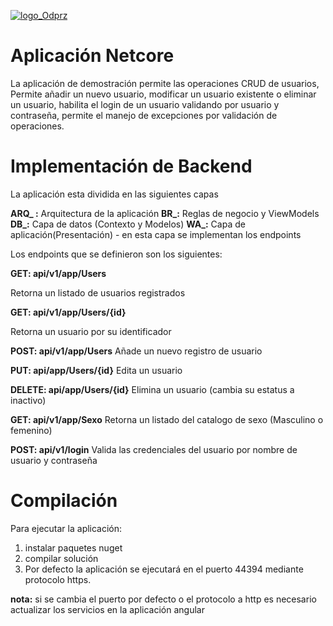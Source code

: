 ﻿

[![logo_Odprz](https://user-content.gitlab-static.net/7c4eaa91dc957404baa533572ba737deb63db039/68747470733a2f2f692e696d6775722e636f6d2f466c66774d4d692e706e67)](https://user-content.gitlab-static.net/7c4eaa91dc957404baa533572ba737deb63db039/68747470733a2f2f692e696d6775722e636f6d2f466c66774d4d692e706e67)

# Aplicación Netcore

La aplicación de demostración permite las operaciones CRUD de usuarios,  
Permite añadir un nuevo usuario, modificar un usuario existente o eliminar un usuario, habilita el login de un usuario validando por usuario y contraseña,
permite el manejo de excepciones por validación de operaciones.

# Implementación de Backend

La aplicación esta dividida en las siguientes capas

**ARQ_ :** Arquitectura de la aplicación
**BR_:** Reglas de negocio y ViewModels
**DB_:** Capa de datos (Contexto y Modelos)
**WA_:** Capa de aplicación(Presentación) - en esta capa se implementan los endpoints  

Los endpoints que se definieron son los siguientes:

 **GET: api/v1/app/Users**

Retorna un listado de usuarios registrados

 **GET: api/v1/app/Users/{id}**

Retorna un usuario por su identificador

**POST: api/v1/app/Users**
Añade un nuevo registro de usuario

**PUT: api/app/Users/{id}**
Edita un usuario

**DELETE: api/app/Users/{id}**
Elimina un usuario (cambia su estatus a inactivo)

**GET: api/v1/app/Sexo**
Retorna un listado del catalogo de sexo (Masculino o femenino)

**POST: api/v1/login**
Valida las credenciales del usuario por nombre de usuario y contraseña


# Compilación

Para ejecutar la aplicación:

 1. instalar paquetes nuget
 2. compilar solución
 3. Por defecto la aplicación se ejecutará en el puerto 44394 mediante protocolo https.
 
 **nota:** si se cambia el puerto por defecto o el protocolo a http es necesario actualizar los servicios en la aplicación angular
 


